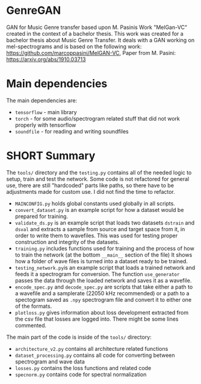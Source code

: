 # GenreGAN
GAN for Music Genre transfer based upon M. Pasinis Work "MelGan-VC" created in the context of a bachelor thesis.
This work was created for a bachelor thesis about Music Genre Transfer. It deals with a GAN working on mel-spectrograms
and is based on the following work: https://github.com/marcoppasini/MelGAN-VC, Paper from M. Pasini: https://arxiv.org/abs/1910.03713

# Main dependencies
The main dependencies are:

- ``tensorflow`` - main library
- ``torch`` - for some audio/spectrogram related stuff that did not work properly with tensorflow
- ``soundfile`` - for reading and writing soundfiles

# SHORT Summary

The ``tools/`` directory and the ``testing.py`` contains all of the needed logic to setup, train and test the network.
Some code is not refactored for general use, there are still "hardcoded" parts like paths, so there have to be
adjustments made for custom use. I did not find the time to refactor.

- ``MAINCONFIG.py`` holds global constants used globally in all scripts.
- ``convert_dataset.py`` is an example script for how a dataset would be prepared for training.
- ``validate_ds.py`` is an example script that loads two datasets ``dstrain`` and ``dsval`` and extracts a sample from source and
target space from it, in order to write them to wavefiles. This was used for testing proper construction and integrity of the datasets.
- ``training.py`` includes functions used for training and the process of how to train the network (at the bottom ``__main__`` section of the file)
It shows how a folder of wave files is turned into a dataset ready to be trained.
- ``testing_network.py``is an example script that loads a trained network and feeds it a spectrogram for conversion.
The function ``use_generator`` passes the data through the loaded network and saves it as a wavefile.
- ``encode_spec.py`` and ``decode_spec.py`` are scripts that take either a path to a wavefile and a samplerate (22050 kHz recommended)
or a path to a spectogram saved as ``.npy`` spectrogram file and convert it to either one of the formats.
- ``plotloss.py`` gives information about loss development extracted from the csv file that losses are logged into. There might be some lines commented.

The main part of the code is inside of the ``tools/``  directory:

- ``architecture_v2.py`` contains all architecture related functions
- ``dataset_processing.py`` contains all code for converting between spectrogram and wave data
- ``losses.py`` contains the loss functions and related code
- ``specnorm.py`` contains code for spectral normalization
